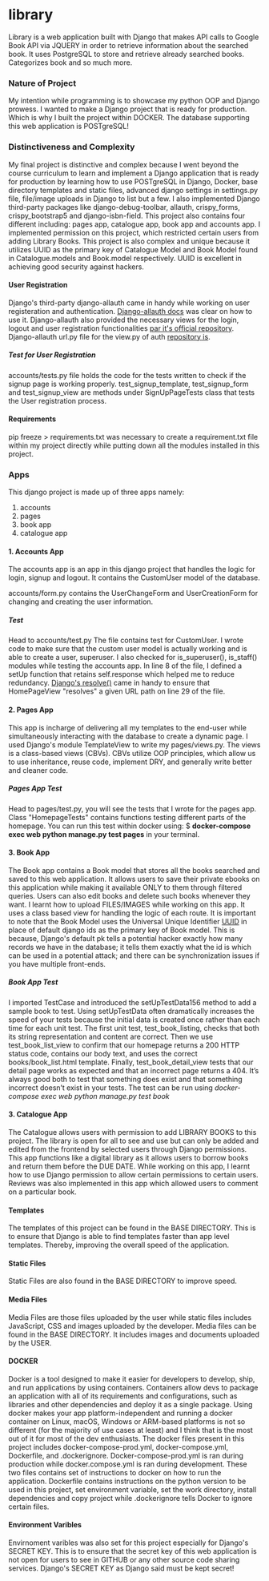 # library
Library is a web application built with Django that makes API calls to Google Book API via JQUERY in order to retrieve information about the searched book. It uses PostgreSQL to store and retrieve already searched books. Categorizes book and so much more.

### Nature of Project
My intention while programming is to showcase my python OOP and Django prowess. I wanted to make a Django project that is ready for production. Which is why I built the project within DOCKER. The database supporting this web application is POSTgreSQL!

### Distinctiveness and Complexity
My final project is distinctive and complex because I went beyond the course curriculum to learn and implement a Django application that is ready for production by learning how to use POSTgreSQL in Django, Docker, base directory templates and static files, advanced django settings in settings.py file, file/image uploads in Django to list but a few. I also implemented Django third-party packages like django-debug-toolbar, allauth, crispy_forms, crispy_bootstrap5 and django-isbn-field. This project also contains four different including: pages app, catalogue app, book app and accounts app. I implemented permission on this project, which restricted certain users from adding Library Books. This project is also complex and unique because it utilizes UUID as the primary key of Catalogue Model and Book Model found in Catalogue.models and Book.model respectively. UUID is excellent in achieving good security against hackers.


#### User Registration
Django's third-party django-allauth came in handy while working on user registeration and authentication. [Django-allauth docs](https://github.com/pennersr/django-allauth) was clear on how to use it. Django-allauth also provided the necessary views for the login, logout and user registration functionalities [par it's official repository](https://github.com/pennersr/django-allauth). Django-allauth url.py file for the view.py of auth [repository is](https://github.com/pennersr/django-allauth/blob/master/allauth/account/urls.py).

##### Test for User Registration
accounts/tests.py file holds the code for the tests written to check if the signup page is working properly. test_signup_template, test_signup_form and test_signup_view are methods under SignUpPageTests class that tests the User registration process.


#### Requirements
pip freeze > requirements.txt was necessary to create a requirement.txt file within my project directly while putting down all the modules installed in this project.


### Apps
This django project is made up of three apps namely:
1. accounts
2. pages
3. book app
4. catalogue app

#### 1. Accounts App
The accounts app is an app in this django project that handles the logic for login, signup and logout. It contains the CustomUser model of the database.

accounts/form.py contains the UserChangeForm and UserCreationForm for changing and creating the user information. 

##### Test
Head to accounts/test.py The file contains test for CustomUser. I wrote code to make sure that the custom user model is actually working and is able to create a user, superuser. I also checked for is_superuser(), is_staff() modules while testing the accounts app. In line 8 of the file, I defined a setUp function that retains self.response which helped me to reduce redundancy.
[Django's resolve()](https://docs.djangoproject.com/en/4.0/ref/urlresolvers/#resolve) came in handy to ensure that HomePageView "resolves" a given URL path on line 29 of the file.


#### 2. Pages App
This app is incharge of delivering all my templates to the end-user while simultaneously interacting with the database to create a dynamic page. I used Django's module TemplateView to write my pages/views.py. The views is a class-based views (CBVs). CBVs utilize OOP principles, which allow us to use inheritance, reuse code,  implement DRY, and generally write better and cleaner code.

##### Pages App Test
Head to pages/test.py, you will see the tests that I wrote for the pages app. Class "HomepageTests" contains functions testing different parts of the homepage. You can run this test within docker using: $ **docker-compose exec web python manage.py test pages** 
in your terminal.

#### 3. Book App
The Book app contains a Book model that stores all the books searched and saved to this web application. It allows users to save their private ebooks on this application while making it available ONLY to them through filtered queries. Users can also edit books and delete such books whenever they want.
I learnt how to upload FILES/IMAGES while working on this app.
It uses a class based view for handling the logic of each route. It is important to note that the Book Model uses the Universal Unique Identifier [UUID](https://docs.djangoproject.com/en/4.0/ref/models/fields/#django.db.models.UUIDField) in place of default django ids as the primary key of Book model. This is because, Django's default pk tells a potential hacker exactly how many records we have in the database; it tells them exactly what the id is which can be used in a potential attack; and there can be synchronization issues if you have multiple front-ends.

##### Book App Test
I imported TestCase and introduced the setUpTestData156 method to add a sample book to test. Using setUpTestData often dramatically increases the speed of your tests because the initial data is created once rather than each time for each unit test.
The first unit test, test_book_listing, checks that both its string representation and content are correct. Then we use test_book_list_view to confirm that our homepage returns a 200 HTTP status code, contains our body text, and uses the correct books/book_list.html template. Finally, test_book_detail_view tests that our detail page works as expected and that an incorrect page returns a 404. It’s always good both to test that something does exist and that something incorrect doesn’t exist in your tests. The test can be run using *docker-compose exec web python manage.py test book*


#### 3. Catalogue App
The Catalogue allows users with permission to add LIBRARY BOOKS to this project. The library is open for all to see and use but can only be added and edited from the frontend by selected users through Django permissions.
This app functions like a digital library as it allows users to borrow books and return them before the DUE DATE. 
While working on this app, I learnt how to use Django permission to allow certain permissions to certain users. Reviews was also implemented in this app which allowed users to comment on a particular book.


#### Templates
The templates of this project can be found in the BASE DIRECTORY. This is to ensure that Django is able to find templates faster than app level templates. Thereby, improving the overall speed of the application.


#### Static Files
Static Files are also found in the BASE DIRECTORY to improve speed.


#### Media Files
Media Files are those files uploaded by the user while static files includes JavaScript, CSS and images uploaded by the developer. Media files can be found in the BASE DIRECTORY. It includes images and documents uploaded by the USER.


#### DOCKER
Docker is a tool designed to make it easier for developers to develop, ship, and run applications by using containers. Containers allow devs to package an application with all of its requirements and configurations, such as libraries and other dependencies and deploy it as a single package. Using docker makes your app platform-independent and running a docker container on Linux, macOS, Windows or ARM-based platforms is not so different (for the majority of use cases at least) and I think that is the most out of it for most of the dev enthusiasts.
The docker files present in this project includes docker-compose-prod.yml, docker-compose.yml, Dockerfile, and .dockerignore. Docker-compose-prod.yml is ran during production while docker.compose.yml is ran during development. These two files contains set of instructions to docker on how to run the application. Dockerfile contains instructions on the python version to be used in this project, set environment variable, set the work directory, install dependencies and copy project while .dockerignore tells Docker to ignore certain files.



#### Environment Varibles
Envirnoment varibles was also set for this project especially for Django's SECRET KEY. This is to ensure that the secret key of this web application is not open for users to see in GITHUB or any other source code sharing services. Django's SECRET KEY as Django said must be kept secret!



